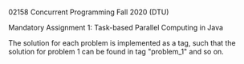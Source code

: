 #
02158 Concurrent Programming Fall 2020 (DTU)

Mandatory Assignment 1: Task-based Parallel Computing in Java

The solution for each problem is implemented as a tag, such that the solution for problem 1 can be found in tag "problem_1" and so on.
